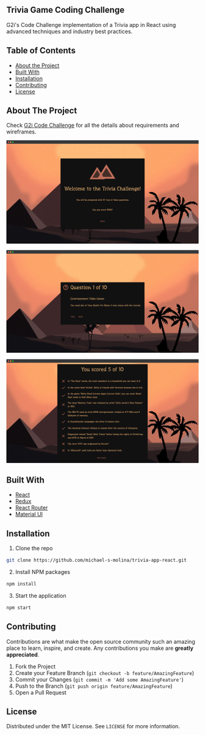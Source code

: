 ## Trivia Game Coding Challenge

G2i's Code Challenge implementation of a Trivia app in React using advanced techniques and industry best practices.



## Table of Contents

* [About the Project](#about-the-project)
* [Built With](#built-with)
* [Installation](#installation)
* [Contributing](#contributing)
* [License](#license)



## About The Project

Check [G2i Code Challenge](https://gist.github.com/severnsc/e09f4f8742b7dd91af9c422d6f210a57) for all the details about requirements and wireframes.

![Home screenshot](/src/assets/images/home-screenshot.png?raw=true "Home Screenshot")


![Quiz screenshot](/src/assets/images/quiz-screenshot.png?raw=true "Quiz Screenshot")


![Results screenshot](/src/assets/images/results-screenshot.png?raw=true "Results Screenshot")



## Built With
* [React](https://reactjs.org/)
* [Redux](https://redux.js.org/)
* [React Router](https://reactrouter.com/)
* [Material UI](https://material-ui.com/)



## Installation
1. Clone the repo
```sh
git clone https://github.com/michael-s-molina/trivia-app-react.git
```
2. Install NPM packages
```sh
npm install
```
3. Start the application
```sh
npm start
```



<!-- CONTRIBUTING -->
## Contributing

Contributions are what make the open source community such an amazing place to learn, inspire, and create. Any contributions you make are **greatly appreciated**.

1. Fork the Project
2. Create your Feature Branch (`git checkout -b feature/AmazingFeature`)
3. Commit your Changes (`git commit -m 'Add some AmazingFeature'`)
4. Push to the Branch (`git push origin feature/AmazingFeature`)
5. Open a Pull Request



<!-- LICENSE -->
## License

Distributed under the MIT License. See `LICENSE` for more information.
